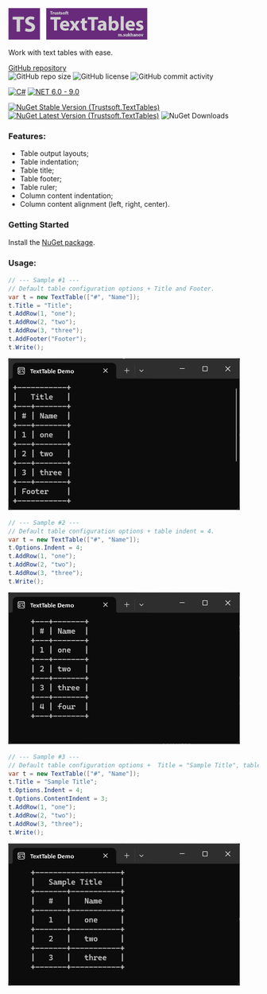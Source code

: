 ![Logo](./docs/README_Banner.png)

Work with text tables with ease.

[GitHub repository](https://github.com/trustsoft/Trustsoft.TextTables "Visit GiHub Repository")\
![GitHub repo size](https://img.shields.io/github/repo-size/trustsoft/Trustsoft.TextTables?style=flat&logo=github&color=steelblue "Repository size")
![GitHub license](https://img.shields.io/github/license/trustsoft/Trustsoft.TextTables?style=flat&color=steelblue "Repository license")
![GitHub commit activity](https://img.shields.io/github/commit-activity/t/trustsoft/Trustsoft.TextTables?style=flat&color=steelblue "Total commits")

[![C#](https://img.shields.io/badge/C%23-gray?style=flat&logo=csharp)](https://dotnet.microsoft.com/en-us/languages/csharp)
[![NET 6.0 - 9.0](https://img.shields.io/badge/NET-6.0_--_9.0-steelblue?style=flat)](https://learn.microsoft.com/en-us/dotnet/fundamentals/)

[![NuGet Stable Version (Trustsoft.TextTables)](https://img.shields.io/nuget/v/Trustsoft.TextTables.svg?label=Stable&color=steelblue)](https://www.nuget.org/packages/Trustsoft.TextTables/latest)
[![NuGet Latest Version (Trustsoft.TextTables)](https://img.shields.io/nuget/vpre/Trustsoft.TextTables.svg?label=Latest&color=peru)](https://www.nuget.org/packages/Trustsoft.TextTables/absoluteLatest )
![NuGet Downloads](https://img.shields.io/nuget/dt/Trustsoft.TextTables?color=steelblue)

### Features:
- Table output layouts;
- Table indentation;
- Table title;
- Table footer;
- Table ruler;
- Column content indentation;
- Column content alignment (left, right, center).

### Getting Started
Install the [NuGet package](http://www.nuget.org/packages/Trustsoft.TextTables).

### Usage:
```csharp
// --- Sample #1 ---
// Default table configuration options + Title and Footer.
var t = new TextTable(["#", "Name"]);
t.Title = "Title";
t.AddRow(1, "one");
t.AddRow(2, "two");
t.AddRow(3, "three");
t.AddFooter("Footer");
t.Write();
```
![sample #1 output](docs/sample1.png)
```csharp
// --- Sample #2 ---
// Default table configuration options + table indent = 4.
var t = new TextTable(["#", "Name"]);
t.Options.Indent = 4;
t.AddRow(1, "one");
t.AddRow(2, "two");
t.AddRow(3, "three");
t.Write();
```
![sample #2 output](docs/sample2.png)
```csharp
// --- Sample #3 ---
// Default table configuration options +  Title = "Sample Title", table indent = 4, ContentIndent = 3.
var t = new TextTable(["#", "Name"]);
t.Title = "Sample Title";
t.Options.Indent = 4;
t.Options.ContentIndent = 3;
t.AddRow(1, "one");
t.AddRow(2, "two");
t.AddRow(3, "three");
t.Write();
```
![sample #3 output](docs/sample3.png)